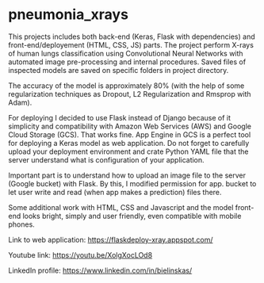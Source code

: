# pneumonia_xrays
This projects includes both back-end (Keras, Flask with dependencies) and front-end/deployement (HTML, CSS, JS) parts. The project perform X-rays of human lungs classification using Convolutional Neural Networks with automated image pre-processing and internal procedures. Saved files of inspected models are saved on specific folders in project directory.

The accuracy of the model is approximately 80% (with the help of some regularization techniques as Dropout, L2 Regularization and Rmsprop with Adam). 

For deploying I decided to use Flask instead of Django because of it simplicity and compatibility with Amazon Web Services (AWS) and Google Cloud Storage (GCS). That works fine. App Engine in GCS is a perfect tool for deploying a Keras model as web application. Do not forget to carefully upload your deployment environment and crate Python YAML file that the server understand what is configuration of your application.

Important part is to understand how to upload an image file to the server (Google bucket) with Flask. By this, I modified permission for app. bucket to let user write and read (when app makes a prediction) files there.

Some additional work with HTML, CSS and Javascript and the model front-end looks bright, simply and user friendly, even compatible with mobile phones.

Link to web application: https://flaskdeploy-xray.appspot.com/

Youtube link: https://youtu.be/XolgXocLOd8

LinkedIn profile: https://www.linkedin.com/in/bielinskas/
